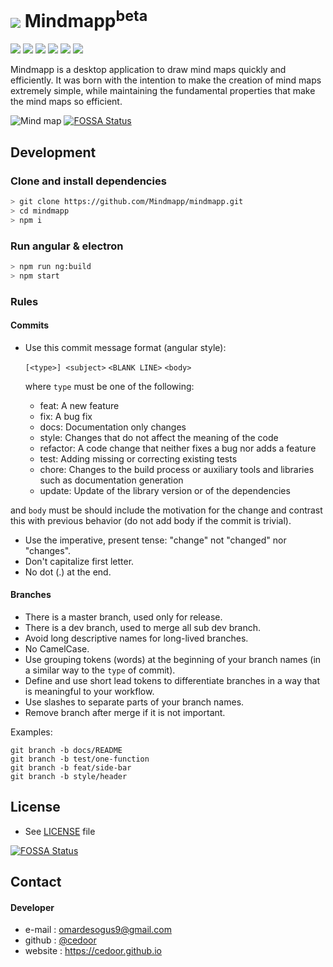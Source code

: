 # ![](https://raw.githubusercontent.com/Mindmapp/mindmapp/master/resources/icons/32x32.png) Mindmapp<sup>beta</sup>

[![](https://img.shields.io/badge/project-Mindmapp-blue.svg?style=flat-square)](https://github.com/Mindmapp)
[![](https://img.shields.io/github/license/mindmapp/mindmapp.svg?style=flat-square)](https://github.com/Mindmapp/mindmapp/blob/dev/LICENSE.md)
[![](https://img.shields.io/david/mindmapp/mindmapp.svg?style=flat-square)](https://david-dm.org/mindmapp/mindmapp)
[![](https://img.shields.io/david/dev/mindmapp/mindmapp.svg?style=flat-square)](https://david-dm.org/mindmapp/mindmapp?type=dev)
[![](https://img.shields.io/github/downloads/mindmapp/mindmapp/total.svg?style=flat-square)](https://github.com/Mindmapp/mindmapp/releases)
[![](https://img.shields.io/travis/Mindmapp/mindmapp.svg?style=flat-square)](https://travis-ci.org/Mindmapp/mindmapp)


Mindmapp is a desktop application to draw mind maps quickly and efficiently. It was born with the intention to make the creation of mind maps extremely simple, while maintaining the fundamental properties that make the mind maps so efficient.

![Mind map](https://raw.githubusercontent.com/Mindmapp/mindmapp/master/src/assets/images/example.png)
[![FOSSA Status](https://app.fossa.io/api/projects/git%2Bgithub.com%2FMindmapp%2Fmindmapp.svg?type=shield)](https://app.fossa.io/projects/git%2Bgithub.com%2FMindmapp%2Fmindmapp?ref=badge_shield)

## Development

### Clone and install dependencies

```sh
> git clone https://github.com/Mindmapp/mindmapp.git
> cd mindmapp
> npm i
```

### Run angular & electron

```sh
> npm run ng:build
> npm start
```
### Rules

#### Commits

* Use this commit message format (angular style):  

    `[<type>] <subject>`
    `<BLANK LINE>`
    `<body>`

    where `type` must be one of the following:

    - feat: A new feature
    - fix: A bug fix
    - docs: Documentation only changes
    - style: Changes that do not affect the meaning of the code
    - refactor: A code change that neither fixes a bug nor adds a feature
    - test: Adding missing or correcting existing tests
    - chore: Changes to the build process or auxiliary tools and libraries such as documentation generation
    - update: Update of the library version or of the dependencies

and `body` must be should include the motivation for the change and contrast this with previous behavior (do not add body if the commit is trivial). 

* Use the imperative, present tense: "change" not "changed" nor "changes".
* Don't capitalize first letter.
* No dot (.) at the end.

#### Branches

* There is a master branch, used only for release.
* There is a dev branch, used to merge all sub dev branch.
* Avoid long descriptive names for long-lived branches.
* No CamelCase.
* Use grouping tokens (words) at the beginning of your branch names (in a similar way to the `type` of commit).
* Define and use short lead tokens to differentiate branches in a way that is meaningful to your workflow.
* Use slashes to separate parts of your branch names.
* Remove branch after merge if it is not important.

Examples:
    
    git branch -b docs/README
    git branch -b test/one-function
    git branch -b feat/side-bar
    git branch -b style/header

## License
* See [LICENSE](https://github.com/mindmapp/mindmapp/blob/master/LICENSE) file


[![FOSSA Status](https://app.fossa.io/api/projects/git%2Bgithub.com%2FMindmapp%2Fmindmapp.svg?type=large)](https://app.fossa.io/projects/git%2Bgithub.com%2FMindmapp%2Fmindmapp?ref=badge_large)

## Contact
#### Developer
* e-mail : omardesogus9@gmail.com
* github : [@cedoor](https://github.com/cedoor)
* website : https://cedoor.github.io